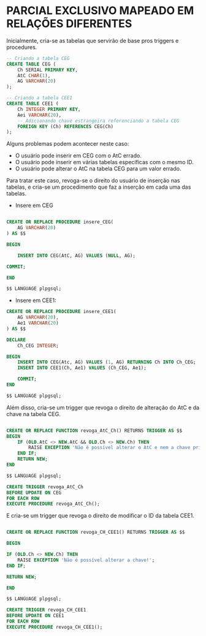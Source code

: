 # PARCIAL EXCLUSIVO MAPEADO EM RELAÇÕES DIFERENTES

Inicialmente, cria-se as tabelas que servirão de base pros triggers e procedures.

```sql
-- Criando a tabela CEG
CREATE TABLE CEG (
    Ch SERIAL PRIMARY KEY,
    AtC CHAR(1),
    AG VARCHAR(20)
);

-- Criando a tabela CEE1
CREATE TABLE CEE1 (
    Ch INTEGER PRIMARY KEY,
    Aei VARCHAR(20),
    -- Adicionando chave estrangeira referenciando a tabela CEG
    FOREIGN KEY (Ch) REFERENCES CEG(Ch)
);

```
Alguns problemas podem acontecer neste caso:

* O usuário pode inserir em CEG com o AtC errado.
* O usuário pode inserir em várias tabelas específicas com o mesmo ID.
* O usuário pode alterar o AtC na tabela CEG para um valor errado.

Para tratar este caso, revoga-se o direito do usuário de inserção nas tabelas, e cria-se um procedimento que faz a inserção em cada uma das tabelas.

- Insere em CEG
```sql

CREATE OR REPLACE PROCEDURE insere_CEG(
    AG VARCHAR(20)
) AS $$

BEGIN

    INSERT INTO CEG(AtC, AG) VALUES (NULL, AG);

COMMIT;

END

$$ LANGUAGE plpgsql;

```

- Insere em CEE1:

```sql
CREATE OR REPLACE PROCEDURE insere_CEE1(
    AG VARCHAR(20),
    Ae1 VARCHAR(20)
) AS $$

DECLARE 
    Ch_CEG INTEGER;

BEGIN
    INSERT INTO CEG(Atc, AG) VALUES (1, AG) RETURNING Ch INTO Ch_CEG;
    INSERT INTO CEE1(Ch, Ae1) VALUES (Ch_CEG, Ae1);

    COMMIT;
END

$$ LANGUAGE plpgsql;
```

Além disso, cria-se um trigger que revoga o direito de alteração do AtC e da chave na tabela CEG.

```sql

CREATE OR REPLACE FUNCTION revoga_AtC_Ch() RETURNS TRIGGER AS $$
BEGIN
    IF (OLD.AtC <> NEW.AtC && OLD.Ch <> NEW.Ch) THEN
        RAISE EXCEPTION 'Não é possível alterar o AtC e nem a chave primária da tabela CEG!';
    END IF;
    RETURN NEW;
END

$$ LANGUAGE plpgsql;

CREATE TRIGGER revoga_AtC_Ch
BEFORE UPDATE ON CEG
FOR EACH ROW
EXECUTE PROCEDURE revoga_AtC_Ch();
```

E cria-se um trigger que revoga o direito de modificar o ID da tabela CEE1.

```sql

CREATE OR REPLACE FUNCTION revoga_CH_CEE1() RETURNS TRIGGER AS $$

BEGIN

IF (OLD.Ch <> NEW.Ch) THEN
    RAISE EXCEPTION 'Não é possível alterar a chave!';
END IF;

RETURN NEW;

END

$$ LANGUAGE plpgsql;

CREATE TRIGGER revoga_CH_CEE1 
BEFORE UPDATE ON CEE1
FOR EACH ROW
EXECUTE PROCEDURE revoga_CH_CEE1();
```